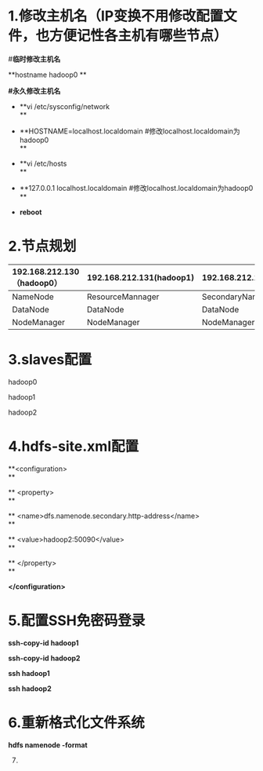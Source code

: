 # 1.修改主机名（IP变换不用修改配置文件，也方便记性各主机有哪些节点）

\#**临时修改主机名**

**hostname hadoop0     **

**\#永久修改主机名**

* **vi /etc/sysconfig/network                
  **

* **HOSTNAME=localhost.localdomain  \#修改localhost.localdomain为hadoop0                
  **

* **vi /etc/hosts                
  **

* **127.0.0.1    localhost.localdomain  \#修改localhost.localdomain为hadoop0                
  **

* **reboot**

# 2.节点规划

| 192.168.212.130（hadoop0） | 192.168.212.131\(hadoop1\) | 192.168.212.132\(hadoop2\) |
| :--- | :--- | :--- |
| NameNode | ResourceMannager | SecondaryNameNode |
| DataNode | DataNode | DataNode |
| NodeManager | NodeManager | NodeManager |

# 3.slaves配置

hadoop0

hadoop1

hadoop2

# 4.hdfs-site.xml配置

**&lt;configuration&gt;          
**

**  &lt;property&gt;          
**

**    &lt;name&gt;dfs.namenode.secondary.http-address&lt;/name&gt;          
**

**    &lt;value&gt;hadoop2:50090&lt;/value&gt;          
**

**  &lt;/property&gt;          
**

**&lt;/configuration&gt;**

# 5.配置SSH免密码登录

**ssh-copy-id hadoop1**

**ssh-copy-id hadoop2**

**ssh hadoop1**

**ssh hadoop2**

# 6.重新格式化文件系统

**hdfs namenode -format**

7.



